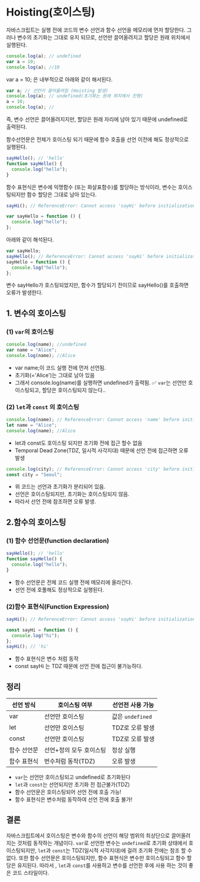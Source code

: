 # Hoisting(호이스팅)

자바스크립트는 실행 전에 코드의 변수 선언과 함수 선언을 메모리에 먼저 할당한다.
그러나 변수의 초기화는 그대로 유지 되므로, 선언만 끌어올려지고 할당은 원래 위치에서 실행된다.

```js
console.log(a); // undefined
var a = 10;
console.log(a); //10
```

var a = 10; 은 내부적으로 아래와 같이 해서된다.

```js
var a; // 선언이 끌어올려짐 (Hoisting 발생)
console.log(a); // undefined(초기화는 원래 위치에서 진행)
a = 10;
console.log(a); //
```

즉, 변수 선언은 끌어올려지지만, 할당은 원래 자리에 남아 있기 때문에 undefined로 출력된다.

함수선언문은 전체가 호이스팅 되기 때문에 함수 호출을 선언 이전에 해도 정상적으로 실행된다.

```js
sayHello(); // 'hello'
function sayHello() {
  console.log("hello");
}
```

함수 표현식은 변수에 익명함수 (또는 화살표함수)를 할당하는 방식이라, 변수는 호이스팅되지만 함수 할당은 그대로 남아 있는다.

```js
sayHi(); // ReferenceError: Cannot access 'sayHi' before initialization

var sayHello = function () {
  console.log("hello");
};
```

아래와 같이 해석된다.

```js
var sayHello;
sayHello(); // ReferenceError: Cannot access 'sayHi' before initialization
sayHello = function () {
  console.log("hello");
};
```

변수 sayHello가 호스팅되었지만, 함수가 할당되기 전이므로 sayHello()를 호출하면 오류가 발생한다.

## 1. 변수의 호이스팅

### (1) `var`의 호이스팅

```js
console.log(name); //undefined
var name = "Alice";
console.log(name); //Alice
```

- var name;이 코드 실행 전에 먼저 선언됨.
- 초기화(='Alice')는 그대로 남아 있음
- 그래서 console.log(name)를 실행하면 undefined가 출력됨.
  :white_check_mark: `var`는 선언만 호이스팅되고, 할당은 호이스팅되지 않는다..

### (2) `let`과 `const` 의 호이스팅

```js
console.log(name); // ReferenceError: Cannot access 'name' before initialization
let name = "Alice";
console.log(name); //Alice
```

- let과 const도 호이스팅 되지만 초기화 전에 접근 할수 없음
- Temporal Dead Zone(TDZ, 일시적 사각지대) 때문에 선언 전에 접근하면 오류 발생

```js
console.log(city); // ReferenceError: Cannot access 'city' before initialization
const city = "Seoul";
```

- 위 코드는 선언과 초기화가 분리되어 있음.
- 선언은 호이스팅되지만, 초기화는 호이스팅되지 않음.
- 따라서 선언 전에 참조하면 오류 발생.

## 2.함수의 호이스팅

### (1) 함수 선언문(function declaration)

```js
sayHello(); // 'hello'
function sayHello() {
  console.log("hello");
}
```

- 함수 선언문은 전체 코드 실행 전에 메모리에 올라간다.
- 선언 전에 호풀해도 정상적으로 실행된다.

### (2)함수 표현식(Function Expression)

```js
sayHi(); // ReferenceError: Cannot access 'sayHi' before initialization

const sayHi = function () {
  console.log("hi");
};
sayHi(); // 'hi'
```

- 함수 표현식은 변수 처럼 동작
- const sayHi 는 TDZ 때문에 선언 전에 접근이 불가능하다.

## 정리

| 선언 방식   | 호이스팅 여부           | 선언전 사용 가능 |
| ----------- | ----------------------- | ---------------- |
| var         | 선언만 호이스팅         | 값은 `undefined` |
| let         | 선언만 호이스팅         | TDZ로 오류 발생  |
| const       | 선언만 호이스팅         | TDZ로 오류 발생  |
| 함수 선언문 | 선언+정의 모두 호이스팅 | 정상 실행        |
| 함수 표현식 | 번수처럼 동작(TDZ)      | 오류 발생        |

- `var`는 선언만 호이스팅되고 undefined로 초기화된다
- `let`과 `const`는 선언되지만 초기화 전 접근불가(TDZ)
- 함수 선언문은 호이스팅되어 선언 전에 호출 가능!
- 함수 표현식은 변수처럼 동작하여 선언 전에 호출 불가!

## 결론

자바스크립트에서 호이스팅은 변수와 함수의 선언이 해당 범위의 최상단으로 끌어올려지는 것처럼 동작하는 개념이다. `var`로 선언한 변수는 `undefined`로 초기화 상태에서 호이스팅되지만, `let`과 `const`는 TDZ(일시적 사각지대)에 걸려 초기화 전에는 참조 할 수 없다.
또한 함수 선언문은 호이스팅되지만, 함수 표현식은 변수만 호이스팅되고 함수 할당은 유지된다. 따라서 , `let`과 `const`를 사용하고 변수를 선언한 후에 사용 하는 것이 좋은 코드 스타일이다.
